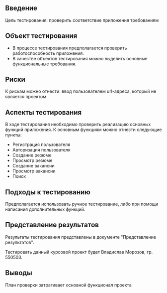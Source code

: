 ## **Введение**

Цель тестирования: проверить соответствие приложения требованиям

## **Объект тестирования**

- В процессе тестирования предполагается проверить работоспособность приложения.
- В качестве объектов тестирования можно выделить основные функциональные требования.

## **Риски**

К рискам можно отнести: ввод пользователем url-адреса, который не является проектом.

## **Аспекты тестирования**

В ходе тестирования необходимо проверить реализацию основных функций приложения. К основным функциям можно отнести следующие пункты:

- Регистрация пользователя
- Авторизация пользователя
- Создание резюме
- Просмотр резюме
- Создание вакансии
- Просмотр вакансии
- Поиск

## **Подходы к тестированию**

Предполагается использовать ручное тестирование, либо при помощи написания дополнительных функций.

## **Представление результатов**

Результаты тестирования представлены в документе &quot;Представление результатов&quot;.

Тестировать данный курсовой проект будет Владислав Морозов, гр. 550503.

## **Выводы**

План проверки затрагивает основной функционал проекта
